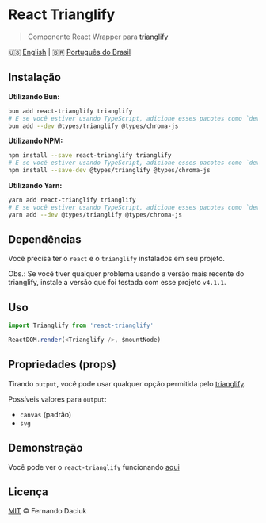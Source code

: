 # React Trianglify

> Componente React Wrapper para [trianglify][trianglify-url]

:us: [English][en-docs] | :brazil: [Português do Brasil][pt-br-docs]

## Instalação

**Utilizando Bun:**

```sh
bun add react-trianglify trianglify
# E se você estiver usando TypeScript, adicione esses pacotes como `devDependencies`:
bun add --dev @types/trianglify @types/chroma-js
```

**Utilizando NPM:**

```sh
npm install --save react-trianglify trianglify
# E se você estiver usando TypeScript, adicione esses pacotes como `devDependencies`:
npm install --save-dev @types/trianglify @types/chroma-js
```

**Utilizando Yarn:**

```sh
yarn add react-trianglify trianglify
# E se você estiver usando TypeScript, adicione esses pacotes como `devDependencies`:
yarn add --dev @types/trianglify @types/chroma-js
```

## Dependências

Você precisa ter o `react` e o `trianglify` instalados em seu projeto.

Obs.: Se você tiver qualquer problema usando a versão mais recente do trianglify,
instale a versão que foi testada com esse projeto `v4.1.1`.

## Uso

```js
import Trianglify from 'react-trianglify'

ReactDOM.render(<Trianglify />, $mountNode)
```

## Propriedades (props)

Tirando `output`, você pode usar qualquer opção permitida pelo [trianglify][trianglify-url-options].

Possíveis valores para `output`:

- `canvas` (padrão)
- `svg`

## Demonstração

Você pode ver o `react-trianglify` funcionando [aqui][demo-url]

## Licença

[MIT][license-url] &copy; Fernando Daciuk

[trianglify-url]: https://github.com/qrohlf/trianglify
[trianglify-url-options]: https://github.com/qrohlf/trianglify#-configuration
[demo-url]: https://react-trianglify.vercel.app/
[license-url]: https://github.com/fdaciuk/licenses/blob/master/MIT-LICENSE.md
[en-docs]: /README.md
[pt-br-docs]: /docs/pt-br.md
